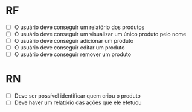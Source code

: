 # RF

- [ ] O usuário deve conseguir um relatório dos produtos
- [ ] O usuário deve conseguir um visualizar um único produto pelo nome
- [ ] O usuário deve conseguir adicionar um produto
- [ ] O usuário deve conseguir editar um produto
- [ ] O usuário deve conseguir remover um produto

# RN

- [ ] Deve ser possível identificar quem criou o produto 
- [ ] Deve haver um relatório das ações que ele efetuou